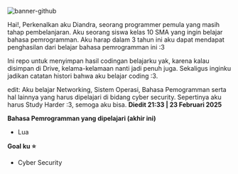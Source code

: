 ![banner-github](https://github.com/user-attachments/assets/fe1deb4e-badc-421a-b802-7de5cd5cfb31)

Hai!, Perkenalkan aku Diandra, seorang programmer pemula yang masih tahap pembelanjaran. Aku seorang siswa kelas 10 SMA yang ingin belajar bahasa pemrogramman. Aku harap dalam 3 tahun ini aku dapat mendapat penghasilan dari belajar bahasa pemrogramman ini :3

Ini repo untuk menyimpan hasil codingan belajarku yak, karena kalau disimpan di Drive, kelama-kelamaan nanti jadi penuh juga. Sekaligus inginku jadikan catatan histori bahwa aku belajar coding :3.

edit: Aku belajar Networking, Sistem Operasi, Bahasa Pemogramman serta hal lainnya yang harus dipelajari di bidang cyber security. Sepertinya aku harus Study Harder :3, semoga aku bisa. <b>Diedit 21:33 | 23 Februari 2025</b>

<b>Bahasa Pemrogramman yang dipelajari (akhir ini) </b>
- Lua

<b>Goal ku ⭐</b>
- Cyber Security
